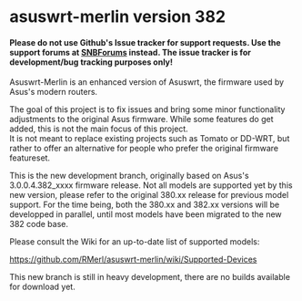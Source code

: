 asuswrt-merlin version 382
==========================

#### Please do not use Github's Issue tracker for support requests.  Use the support forums at [SNBForums](https://www.snbforums.com/forums/asuswrt-merlin.42/) instead.  The issue tracker is for development/bug tracking purposes only!

Asuswrt-Merlin is an enhanced version of Asuswrt, the firmware used by Asus's modern routers.

The goal of this project is to fix issues and bring some minor functionality adjustments to the 
original Asus firmware.  While some features do get added, this is not the main focus of this project.  
It is not meant to replace existing projects such as Tomato or DD-WRT, but rather to offer an alternative 
for people who prefer the original firmware featureset.

This is the new development branch, originally based on Asus's 
3.0.0.4.382_xxxx firmware release.  Not all models are supported yet by this new version, 
please refer to the original 380.xx release for previous model support.  For the time 
being, both the 380.xx and 382.xx versions will be developped in parallel, until most models 
have been migrated to the new 382 code base.


Please consult the Wiki for an up-to-date list of supported models:

https://github.com/RMerl/asuswrt-merlin/wiki/Supported-Devices


This new branch is still in heavy development, there are no builds 
available for download yet.
